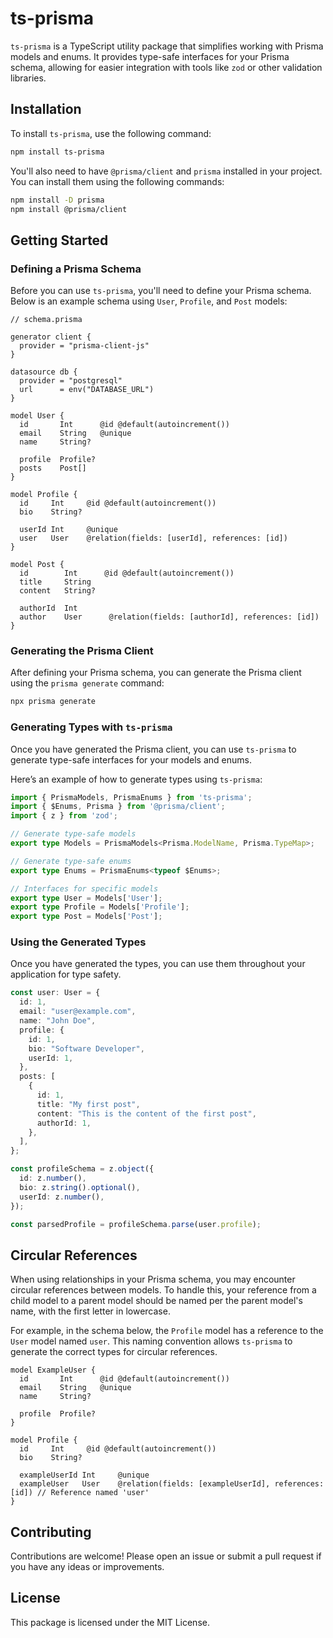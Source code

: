 # ts-prisma

`ts-prisma` is a TypeScript utility package that simplifies working with Prisma models and enums. It provides type-safe interfaces for your Prisma schema, allowing for easier integration with tools like `zod` or other validation libraries.

## Installation

To install `ts-prisma`, use the following command:

```bash
npm install ts-prisma
```

You'll also need to have `@prisma/client` and `prisma` installed in your project. You can install them using the following commands:

```bash
npm install -D prisma
npm install @prisma/client
```

## Getting Started

### Defining a Prisma Schema

Before you can use `ts-prisma`, you'll need to define your Prisma schema. Below is an example schema using `User`, `Profile`, and `Post` models:

```prisma
// schema.prisma

generator client {
  provider = "prisma-client-js"
}

datasource db {
  provider = "postgresql"
  url      = env("DATABASE_URL")
}

model User {
  id       Int      @id @default(autoincrement())
  email    String   @unique
  name     String?

  profile  Profile?
  posts    Post[]
}

model Profile {
  id     Int     @id @default(autoincrement())
  bio    String?

  userId Int     @unique
  user   User    @relation(fields: [userId], references: [id])
}

model Post {
  id        Int      @id @default(autoincrement())
  title     String
  content   String?

  authorId  Int
  author    User      @relation(fields: [authorId], references: [id])
}
```

### Generating the Prisma Client

After defining your Prisma schema, you can generate the Prisma client using the `prisma generate` command:

```bash
npx prisma generate
```

### Generating Types with `ts-prisma`

Once you have generated the Prisma client, you can use `ts-prisma` to generate type-safe interfaces for your models and enums.

Here’s an example of how to generate types using `ts-prisma`:

```typescript
import { PrismaModels, PrismaEnums } from 'ts-prisma';
import { $Enums, Prisma } from '@prisma/client';
import { z } from 'zod';

// Generate type-safe models
export type Models = PrismaModels<Prisma.ModelName, Prisma.TypeMap>;

// Generate type-safe enums
export type Enums = PrismaEnums<typeof $Enums>;

// Interfaces for specific models
export type User = Models['User'];
export type Profile = Models['Profile'];
export type Post = Models['Post'];
```

### Using the Generated Types

Once you have generated the types, you can use them throughout your application for type safety.

```typescript
const user: User = {
  id: 1,
  email: "user@example.com",
  name: "John Doe",
  profile: {
    id: 1,
    bio: "Software Developer",
    userId: 1,
  },
  posts: [
    {
      id: 1,
      title: "My first post",
      content: "This is the content of the first post",
      authorId: 1,
    },
  ],
};

const profileSchema = z.object({
  id: z.number(),
  bio: z.string().optional(),
  userId: z.number(),
});

const parsedProfile = profileSchema.parse(user.profile);
```

## Circular References

When using relationships in your Prisma schema, you may encounter circular references between models. To handle this, your reference from a child model to a parent model should be named per the parent model's name, with the first letter in lowercase.

For example, in the schema below, the `Profile` model has a reference to the `User` model named `user`. This naming convention allows `ts-prisma` to generate the correct types for circular references.

```prisma
model ExampleUser {
  id       Int      @id @default(autoincrement())
  email    String   @unique
  name     String?

  profile  Profile?
}

model Profile {
  id     Int     @id @default(autoincrement())
  bio    String?

  exampleUserId Int     @unique
  exampleUser   User    @relation(fields: [exampleUserId], references: [id]) // Reference named 'user'
}
```

## Contributing

Contributions are welcome! Please open an issue or submit a pull request if you have any ideas or improvements.

## License

This package is licensed under the MIT License.